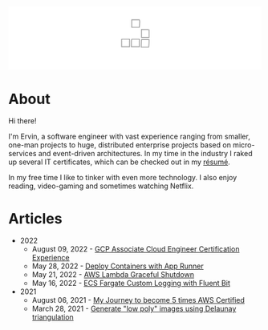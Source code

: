 ![Glider](images/glider.svg)

# About

Hi there!

I'm Ervin, a software engineer with vast experience ranging from smaller, one-man projects to huge, distributed enterprise projects based on micro-services and event-driven architectures. In my time in the industry I raked up several IT certificates, which can be checked out in my [résumé](resume.md).

In my free time I like to tinker with even more technology. I also enjoy reading, video-gaming and sometimes watching Netflix.

# Articles

- 2022
    - August 09, 2022 - [GCP Associate Cloud Engineer Certification Experience](articles/gcp-associate-cloud-engineer-certification-experience.md)
    - May 28, 2022 - [Deploy Containers with App Runner](articles/deploy-containers-with-app-runner.md)
    - May 21, 2022 - [AWS Lambda Graceful Shutdown](articles/aws-lambda-graceful-shutdown.md)
    - May 16, 2022 - [ECS Fargate Custom Logging with Fluent Bit](articles/ecs-custom-logging-with-fluentbit.md)
- 2021
    - August 06, 2021 - [My Journey to become 5 times AWS Certified](articles/my-journey-to-become-5-times-aws-certified.md)
    - March 28, 2021 - [Generate "low poly" images using Delaunay triangulation](articles/generate-low-poly-images-using-del-triangulation.md)